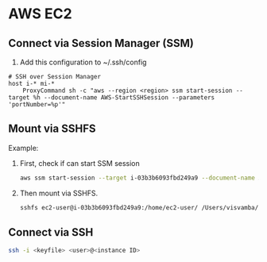 # AWS EC2 

## Connect via Session Manager (SSM)

1. Add this configuration to ~/.ssh/config

```
# SSH over Session Manager
host i-* mi-*
    ProxyCommand sh -c "aws --region <region> ssm start-session --target %h --document-name AWS-StartSSHSession --parameters 'portNumber=%p'"
```

## Mount via SSHFS

Example:

1. First, check if can start SSM session
   ```bash
   aws ssm start-session --target i-03b3b6093fbd249a9 --document-name AWS-StartSSHSession
   ```

2. Then mount via SSHFS.

    ```bash
    sshfs ec2-user@i-03b3b6093fbd249a9:/home/ec2-user/ /Users/visvamba/mnt -o "IdentityFile=/Users/visvamba/ssh_keys/speech2text.pem"
    ```

## Connect via SSH

```bash
ssh -i <keyfile> <user>@<instance ID>
```

